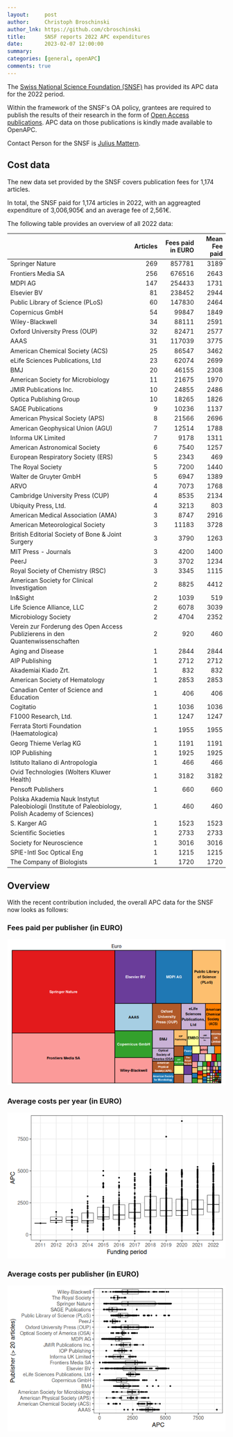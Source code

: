 ```yaml
---
layout:     post
author:     Christoph Broschinski
author_lnk: https://github.com/cbroschinski
title:      SNSF reports 2022 APC expenditures
date:       2023-02-07 12:00:00
summary:    
categories: [general, openAPC]
comments: true
---
```





The [Swiss National Science Foundation (SNSF)](http://www.snf.ch/en/Pages/default.aspx) has provided its APC data for the 2022 period. 

Within the framework of the SNSF's OA policy, grantees are required to publish the results of their research in the form of [Open Access publications](http://www.snf.ch/en/theSNSF/research-policies/open-access/Pages/default.aspx). APC data on those publications is kindly made available to OpenAPC.

Contact Person for the SNSF is [Julius Mattern](mailto:julius.mattern@snf.ch).


## Cost data



The new data set provided by the SNSF covers publication fees for 1,174 articles.

In total, the SNSF paid for 1,174 articles in 2022, with an aggreagted expenditure of 3,006,905€ and an average fee of 2,561€.


The following table provides an overview of all 2022 data:


|                                                                                                    | Articles| Fees paid in EURO| Mean Fee paid|
|:---------------------------------------------------------------------------------------------------|--------:|-----------------:|-------------:|
|Springer Nature                                                                                     |      269|            857781|          3189|
|Frontiers Media SA                                                                                  |      256|            676516|          2643|
|MDPI AG                                                                                             |      147|            254433|          1731|
|Elsevier BV                                                                                         |       81|            238452|          2944|
|Public Library of Science (PLoS)                                                                    |       60|            147830|          2464|
|Copernicus GmbH                                                                                     |       54|             99847|          1849|
|Wiley-Blackwell                                                                                     |       34|             88111|          2591|
|Oxford University Press (OUP)                                                                       |       32|             82471|          2577|
|AAAS                                                                                                |       31|            117039|          3775|
|American Chemical Society (ACS)                                                                     |       25|             86547|          3462|
|eLife Sciences Publications, Ltd                                                                    |       23|             62074|          2699|
|BMJ                                                                                                 |       20|             46155|          2308|
|American Society for Microbiology                                                                   |       11|             21675|          1970|
|JMIR Publications Inc.                                                                              |       10|             24855|          2486|
|Optica Publishing Group                                                                             |       10|             18265|          1826|
|SAGE Publications                                                                                   |        9|             10236|          1137|
|American Physical Society (APS)                                                                     |        8|             21566|          2696|
|American Geophysical Union (AGU)                                                                    |        7|             12514|          1788|
|Informa UK Limited                                                                                  |        7|              9178|          1311|
|American Astronomical Society                                                                       |        6|              7540|          1257|
|European Respiratory Society (ERS)                                                                  |        5|              2343|           469|
|The Royal Society                                                                                   |        5|              7200|          1440|
|Walter de Gruyter GmbH                                                                              |        5|              6947|          1389|
|ARVO                                                                                                |        4|              7073|          1768|
|Cambridge University Press (CUP)                                                                    |        4|              8535|          2134|
|Ubiquity Press, Ltd.                                                                                |        4|              3213|           803|
|American Medical Association (AMA)                                                                  |        3|              8747|          2916|
|American Meteorological Society                                                                     |        3|             11183|          3728|
|British Editorial Society of Bone & Joint Surgery                                                   |        3|              3790|          1263|
|MIT Press - Journals                                                                                |        3|              4200|          1400|
|PeerJ                                                                                               |        3|              3702|          1234|
|Royal Society of Chemistry (RSC)                                                                    |        3|              3345|          1115|
|American Society for Clinical Investigation                                                         |        2|              8825|          4412|
|In&Sight                                                                                            |        2|              1039|           519|
|Life Science Alliance, LLC                                                                          |        2|              6078|          3039|
|Microbiology Society                                                                                |        2|              4704|          2352|
|Verein zur Forderung des Open Access Publizierens in den Quantenwissenschaften                      |        2|               920|           460|
|Aging and Disease                                                                                   |        1|              2844|          2844|
|AIP Publishing                                                                                      |        1|              2712|          2712|
|Akademiai Kiado Zrt.                                                                                |        1|               832|           832|
|American Society of Hematology                                                                      |        1|              2853|          2853|
|Canadian Center of Science and Education                                                            |        1|               406|           406|
|Cogitatio                                                                                           |        1|              1036|          1036|
|F1000 Research, Ltd.                                                                                |        1|              1247|          1247|
|Ferrata Storti Foundation (Haematologica)                                                           |        1|              1955|          1955|
|Georg Thieme Verlag KG                                                                              |        1|              1191|          1191|
|IOP Publishing                                                                                      |        1|              1925|          1925|
|Istituto Italiano di Antropologia                                                                   |        1|               466|           466|
|Ovid Technologies (Wolters Kluwer Health)                                                           |        1|              3182|          3182|
|Pensoft Publishers                                                                                  |        1|               660|           660|
|Polska Akademia Nauk Instytut Paleobiologii (Institute of Paleobiology, Polish Academy of Sciences) |        1|               460|           460|
|S. Karger AG                                                                                        |        1|              1523|          1523|
|Scientific Societies                                                                                |        1|              2733|          2733|
|Society for Neuroscience                                                                            |        1|              3016|          3016|
|SPIE-Intl Soc Optical Eng                                                                           |        1|              1215|          1215|
|The Company of Biologists                                                                           |        1|              1720|          1720|

## Overview

With the recent contribution included, the overall APC data for the SNSF now looks as follows:

### Fees paid per publisher (in EURO)

![plot of chunk tree_snsf_2022_02_07_full](/figure/tree_snsf_2022_02_07_full-1.png)

###  Average costs per year (in EURO)

![plot of chunk box_snsf_2022_02_07_year_full](/figure/box_snsf_2022_02_07_year_full-1.png)

###  Average costs per publisher (in EURO)

![plot of chunk box_snsf_2022_02_07_publisher_full](/figure/box_snsf_2022_02_07_publisher_full-1.png)
